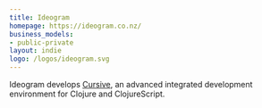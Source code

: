 ```yaml
---
title: Ideogram
homepage: https://ideogram.co.nz/
business_models:
- public-private
layout: indie
logo: /logos/ideogram.svg
---
```


Ideogram develops [Cursive](https://cursive-ide.com/), an advanced integrated development environment for Clojure and ClojureScript.
